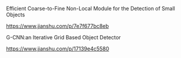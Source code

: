 Efficient Coarse-to-Fine Non-Local Module for the Detection of Small Objects




https://www.jianshu.com/p/7e7f677bc8eb 







G-CNN:an Iterative Grid Based Object Detector




https://www.jianshu.com/p/17139e4c5580
